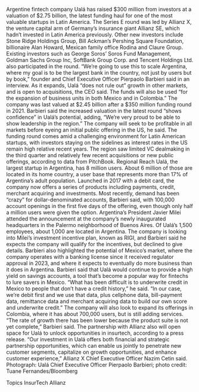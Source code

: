 Argentine fintech company Ualá has raised $300 million from investors at a valuation of $2.75 billion, the latest funding haul for one of the most valuable startups in Latin America.
The Series E round was led by Allianz X, the venture capital arm of Germany’s insurance giant Allianz SE, which hadn’t invested in Latin America previously. Other new investors include Stone Ridge Holdings Group, Bill Ackman’s Pershing Square Foundation, billionaire Alan Howard, Mexican family office Rodina and Claure Group.
Existing investors such as George Soros’ Soros Fund Management, Goldman Sachs Group Inc, SoftBank Group Corp. and Tencent Holdings Ltd. also participated in the round.
“We’re going to use this to scale Argentina, where my goal is to be the largest bank in the country, not just by users but by book,” founder and Chief Executive Officer Pierpaolo Barbieri said in an interview. As it expands, Ualá “does not rule out” growth in other markets, and is open to acquisitions, the CEO said. The funds will also be used “for the expansion of business units in both Mexico and in Colombia.”
The company was last valued at $2.45 billion after a $350 million funding round in 2021.
Barbieri said the increased valuation in the latest round “shows confidence” in Ualá’s potential, adding, “We’re very proud to be able to show leadership in the region.” The company will seek to be profitable in all markets before eyeing an initial public offering in the US, he said.
The funding round comes amid a challenging environment for Latin American startups, with investors staying on the sidelines as interest rates in the US remain high relative recent years. The region saw limited VC dealmaking in the third quarter and relatively few recent acquisitions or new public offerings, according to data from PitchBook.
Regional Reach
Ualá, the largest startup in Argentina, has 8 million users. About 6 million of those are located in its home country, a user base that represents more than 17% of Argentina’s adult population. Launched in 2017 with a debit card, the company now offers a series of products including payments, credit, merchant acquiring and investments. Most recently, demand has been “crazy” for dollar-denominated accounts, Barbieri said, with 100,000 account openings in the first five days of the offering, even though only half a million users were given the option.
Argentina’s President Javier Milei attended the announcement at the company’s newly inaugurated headquarters in the Palermo neighborhood of Buenos Aires. Of Ualá’s 1,500 employees, about 1,000 are located in Argentina.
The company is looking into Milei’s investment incentive plan, known as RIGI, and Barbieri said he expects the company will qualify for the incentives, but declined to give details.
Barbieri also highlighted the potential of Mexico’s market, where the company operates with a banking license since it received regulator approval in 2023, and where it expects to eventually do more business than it does in Argentina. Barbieri said that Ualá would continue to provide a high yield on savings accounts, a tool that’s become a popular way for fintechs to lure savers in Mexico.
“What has been difficult is to underwrite credit in Mexico to people that don’t have a credit history,” he said. “In our case, we’re debit first and we use that data, plus cellphone data, bill-payment data, remittance data and merchant acquiring data to build our own score and underwrite credit.”
The company will also look to expand its offerings in Colombia, where it has about 700,000 users, but is still adding services. “The rate of growth there has been lower because the product suite is not yet complete,” Barbieri said.
The partnership with Allianz also will open space for Ualá to unlock opportunities in insurtech, according to a press release.
“Our investment in Ualá offers both financial and strategic partnership opportunities, which can enable us jointly to penetrate new customer segments, capitalize on growth opportunities, and enhance customer experience,” Allianz X Chief Executive Officer Nazim Cetin said.
Photograph: Ualá Chief Executive Officer Pierpaolo Barbieri; photo credit: Tuane Fernandes/Bloomberg

Topics
InsurTech
Allianz
